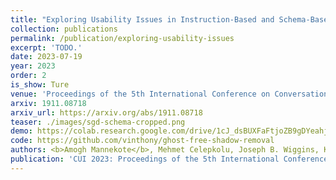 ```yaml
---
title: "Exploring Usability Issues in Instruction-Based and Schema-Based Authoring of Task-Oriented Dialogue Agents"
collection: publications
permalink: /publication/exploring-usability-issues
excerpt: 'TODO.'
date: 2023-07-19
year: 2023
order: 2
is_show: Ture
venue: 'Proceedings of the 5th International Conference on Conversational User Interfaces'
arxiv: 1911.08718
arxiv_url: https://arxiv.org/abs/1911.08718
teaser: ./images/sgd-schema-cropped.png
demo: https://colab.research.google.com/drive/1cJ_dsBUXFaFtjoZB9gDYeahjmysnvnTq?usp=sharing
code: https://github.com/vinthony/ghost-free-shadow-removal
authors: <b>Amogh Mannekote</b>, Mehmet Celepkolu, Joseph B. Wiggins, Kristy Elizabeth Boyer
publication: 'CUI 2023: Proceedings of the 5th International Conference on Conversational User Interfaces'
---
```


<!-- This paper is about the number 3. The number 4 is left for future work. -->

<!-- [Download paper here](http://academicpages.github.io/files/paper3.pdf) -->
